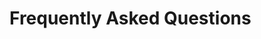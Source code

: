 # Frequently Asked Questions

<!-- 
Include:
1. Common queries about the app.
2. Answers with examples/screenshots.
3. Links to other sections for detailed explanations.
-->
